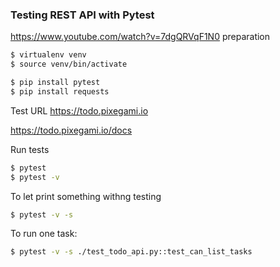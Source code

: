 ### Testing REST API with Pytest 
https://www.youtube.com/watch?v=7dgQRVqF1N0 
preparation 
```bash
$ virtualenv venv
$ source venv/bin/activate 

$ pip install pytest 
$ pip install requests 
``` 
Test URL
https://todo.pixegami.io 

https://todo.pixegami.io/docs 


Run tests
```bash
$ pytest 
$ pytest -v
```

To let print something withng testing
```bash
$ pytest -v -s
```
To run one task:
```bash
$ pytest -v -s ./test_todo_api.py::test_can_list_tasks
```